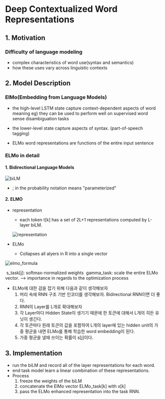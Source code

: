 # Deep Contextualized Word Representations





## 1. Motivation

### Difficulty of language modeling

+ complex characteristics of word use(syntax and semantics)
+ how these uses vary across linguistic contexts



## 2. Model Description

### ElMo(Embedding from Language Models)

+ the high-level LSTM state capture context-dependent aspects of word meaning 
  eg) they can be used to perform well on supervised word sense disambiguation tasks
+ the lower-level state capture aspects of syntax. (part-of-speech tagging)

+ ELMo word representations are functions of the entire input sentence



### ELMo in detail

#### 1. Bidirectional Language Models

![biLM](/Users/kakao/kakao_project/paper_review/images/biLM.png)

+ ;  in the probability notation means "parameterized"



#### 2. ELMO

+ representation

  + each token t[k] has a set of 2L+1 representations computed by L-layer biLM.

  

  ![representation](/Users/kakao/kakao_project/paper_review/images/representation.png)

  

+ ELMo
  + Collapses all alyers in R into a single vector

![elmo_formula](/Users/kakao/kakao_project/paper_review/images/ELMo_formula.png)

​				s_task[j]: softmax-normalized weights 
​				gamma_task: scale the entire ELMo vector. --> importance in regards to the optimization process	



+ ELMo에 대한 감을 잡기 위해 다음과 같이 생각해보자
  1. 머리 속에 RNN 구조 기반 인코더를 생각해보자. Bidirectional RNN이면 더 좋다.
  2. RNN의 Layer를 L개로 확대해보자
  3. 각 Layer마다 Hidden State이 생기기 때문에 한 토큰에 대해서 L개의 히든 유닛이 생긴다.
  4. 각 토큰마다 원래 토큰의 값을 포함하여 L개의 layer에 있는 hidden unit의 가중 평균을 내면 ELMo를 통해 학습한 word embedding이 된다.
  5. 가중 평균을 낼때 쓰이는 확률이 s[j]이다. 



## 3. Implementation

+ run the biLM and record all of the layer representations for each word. 
+ end task model learn a linear combination of these representations. 
+ Process
  1. freeze the weights of the biLM 
  2. concatenate the ElMo vector ELMo_task[k] with x[k]
  3. pass the ELMo enhanced representation into the task RNN. 











